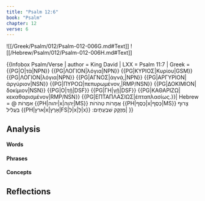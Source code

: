 ```yaml
---
title: "Psalm 12:6"
book: "Psalm"
chapter: 12
verse: 6
---
```

![[/Greek/Psalm/012/Psalm-012-006G.md#Text]]
![[/Hebrew/Psalm/012/Psalm-012-006H.md#Text]]

{{Infobox Psalm/Verse |
  author = King David |
  LXX = Psalm 11:7 |
  Greek = {{PG|Ο|τὰ|NPN}} {{PG|ΛΟΓΙΟΝ|λόγια|NPN}} {{PG|ΚΥΡΙΟΣ|Κυρίου|GSM}} {{PG|ΛΟΓΙΟΝ|λόγια|NPN}} {{PG|ΑΓΝΟΣ|ἁγνά,|NPN}} {{PG|ΑΡΓΥΡΙΟΝ|ἀργύριον|NSN}} {{PG|ΠΥΡΟΩ|πεπυρωμένον,|RMP/NSN}} {{PG|ΔΟΚΙΜΙΟΝ|δοκίμιον|NSN}} {{PG|Ο|τῇ|DSF}} {{PG|ΓΗ|γῇ|DSF}} {{PG|ΚΑΘΑΡΙΖΩ|κεκαθαρισμένον|RMP/NSN}} {{PG|ΕΠΤΑΠΛΑΣΙΩΣ|ἑπταπλασίως.}}|
  Hebrew = @
אִמֲרוֹת
{{PH|יהוה|x|יְהוָה|MS}}
אֲמָרוֹת
טְהֹרוֹת
{{PH|כֶּסֶף|x|כֶּסֶף|MS}}
צָרוּף
בַּעֲלִיל
{{PH|ארץ|x|אָרֶץ|FS|לְ|x|לָ|x}}
מְזֻקָּק
שִׁבְעָתָיִם
׃|
}}

## Analysis

#### Words

#### Phrases

#### Concepts

## Reflections
